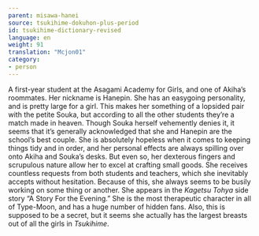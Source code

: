 ```yaml
---
parent: misawa-hanei
source: tsukihime-dokuhon-plus-period
id: tsukihime-dictionary-revised
language: en
weight: 91
translation: "Mcjon01"
category:
- person
---
```


A first-year student at the Asagami Academy for Girls, and one of Akiha’s roommates. Her nickname is Hanepin.
She has an easygoing personality, and is pretty large for a girl. This makes her something of a lopsided pair with the petite Souka, but according to all the other students they’re a match made in heaven. Though Souka herself vehemently denies it, it seems that it’s generally acknowledged that she and Hanepin are the school’s best couple.
She is absolutely hopeless when it comes to keeping things tidy and in order, and her personal effects are always spilling over onto Akiha and Souka’s desks. But even so, her dexterous fingers and scrupulous nature allow her to excel at crafting small goods. She receives countless requests from both students and teachers, which she inevitably accepts without hesitation. Because of this, she always seems to be busily working on some thing or another.
She appears in the *Kagetsu Tohya* side story “A Story For the Evening.” She is the most therapeutic character in all of Type-Moon, and has a huge number of hidden fans. Also, this is supposed to be a secret, but it seems she actually has the largest breasts out of all the girls in *Tsukihime*.
